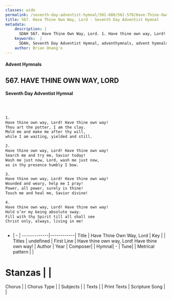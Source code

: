 ```yaml
---
classes: wide
permalink: /seventh-day-adventist-hymnal/501-600/561-570/Have-Thine-Own-Way,-Lord/
title: 567. Have Thine Own Way, Lord - Seventh Day Adventist Hymnal
metadata:
    description: |
      SDAH 567. Have Thine Own Way, Lord. 1. Have thine own way, Lord! Have thine own way! Thou art the potter, I am the clay. Mold me and make me after thy will, while I am waiting, yielded and still.
    keywords:  |
      SDAH, Seventh Day Adventist Hymnal, adventhymnals, advent hymnals, Have Thine Own Way, Lord, Have thine own way, Lord! Have thine own way! 
    author: Brian Onang'o
---
```


#### Advent Hymnals
## 567. HAVE THINE OWN WAY, LORD
#### Seventh Day Adventist Hymnal

```txt



1.
Have thine own way, Lord! Have thine own way!
Thou art the potter, I am the clay.
Mold me and make me after thy will,
while I am waiting, yielded and still.

2.
Have thine own way, Lord! Have thine own way!
Search me and try me, Savior today!
Wash me just now, Lord, wash me just now,
as in thy presence humbly I bow.

3.
Have thine own way, Lord! Have thine own way!
Wounded and weary, help me I pray!
Power, all power, surely is thine!
Touch me and heal me, Savior divine!

4.
Have thine own way, Lord! Have thine own way!
Hold o’er my being absolute sway.
Fill with thy Spirit till all shall see
Christ only, always, living in me!



```

- |   -  |
-------------|------------|
Title | Have Thine Own Way, Lord |
Key |  |
Titles | undefined |
First Line | Have thine own way, Lord! Have thine own way! |
Author | 
Year | 
Composer|  |
Hymnal|  - |
Tune|  |
Metrical pattern | |
# Stanzas |  |
Chorus |  |
Chorus Type |  |
Subjects |  |
Texts |  |
Print Texts | 
Scripture Song |  |
  
